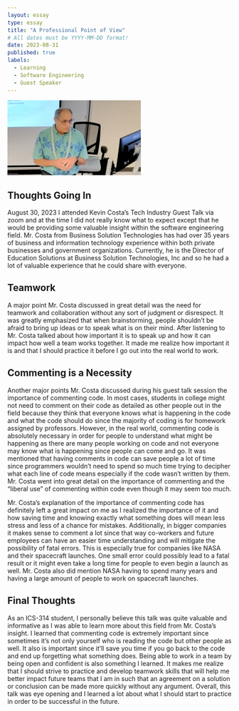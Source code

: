 ```yaml
---
layout: essay
type: essay
title: "A Professional Point of View"
# All dates must be YYYY-MM-DD format!
date: 2023-08-31
published: true
labels:
  - Learning
  - Software Engineering
  - Guest Speaker
---
```


<img width="300px" class="rounded float-start pe-4" src="../img/guesttalksesh/kevincosta.png">

## Thoughts Going In

August 30, 2023 I attended Kevin Costa’s Tech Industry Guest Talk via zoom and at the time I did not really know what to expect except that he would be providing some valuable insight within the software engineering field. Mr. Costa from Business Solution Technologies has had over 35 years of business and information technology experience within both private businesses and government organizations. Currently, he is the Director of Education Solutions at Business Solution Technologies, Inc and so he had a lot of valuable experience that he could share with everyone. 

## Teamwork

A major point Mr. Costa discussed in great detail was the need for teamwork and collaboration without any sort of judgment or disrespect. It was greatly emphasized that when brainstorming, people shouldn’t be afraid to bring up ideas or to speak what is on their mind. After listening to Mr. Costa talked about how important it is to speak up and how it can impact how well a team works together. It made me realize how important it is and that I should practice it before I go out into the real world to work. 

## Commenting is a Necessity
Another major points Mr. Costa discussed during his guest talk session the importance of commenting code. In most cases, students in college might not need to comment on their code as detailed as other people out in the field because they think that everyone knows what is happening in the code and what the code should do since the majority of coding is for homework assigned by professors. However, in the real world, commenting code is absolutely necessary in order for people to understand what might be happening as there are many people working on code and not everyone may know what is happening since people can come and go. It was mentioned that having comments in code can save people a lot of time since programmers wouldn’t need to spend so much time trying to decipher what each line of code means especially if the code wasn’t written by them. Mr. Costa went into great detail on the importance of commenting and the “liberal use” of commenting within code even though it may seem too much. 

Mr. Costa’s explanation of the importance of commenting code has definitely left a great impact on me as I realized the importance of it and how saving time and knowing exactly what something does will mean less stress and less of a chance for mistakes. Additionally, in bigger companies it makes sense to comment a lot since that way co-workers and future employees can have an easier time understanding and will mitigate the possibility of fatal errors. This is especially true for companies like NASA and their spacecraft launches. One small error could possibly lead to a fatal result or it might even take a long time for people to even begin a launch as well. Mr. Costa also did mention NASA having to spend many years and having a large amount of people to work on spacecraft launches. 

## Final Thoughts

As an ICS-314 student, I personally believe this talk was quite valuable and informative as I was able to learn more about this field from Mr. Costa’s insight. I learned that commenting code is extremely important since sometimes it’s not only yourself who is reading the code but other people as well. It also is important since it’ll save you time if you go back to the code and end up forgetting what something does. Being able to work in a team by being open and confident is also something I learned. It makes me realize that I should strive to practice and develop teamwork skills that will help me better impact future teams that I am in such that an agreement on a solution or conclusion can be made more quickly without any argument. Overall, this talk was eye opening and I learned a lot about what I should start to practice in order to be successful in the future. 
